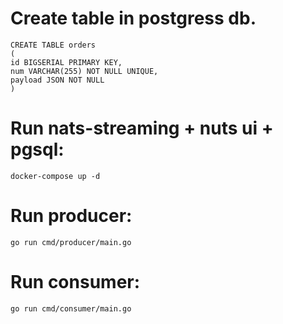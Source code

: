  # Create table in postgress db.
```
CREATE TABLE orders
(
id BIGSERIAL PRIMARY KEY,
num VARCHAR(255) NOT NULL UNIQUE,
payload JSON NOT NULL
)
```
# Run nats-streaming + nuts ui + pgsql:
```
docker-compose up -d
```
# Run producer:
```
go run cmd/producer/main.go
```
# Run consumer:
```
go run cmd/consumer/main.go
```

